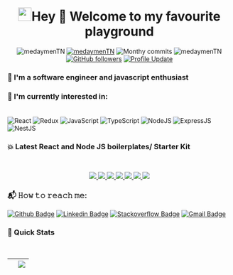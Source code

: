 <h1 align="center"> <img src="https://emojis.slackmojis.com/emojis/images/1531849430/4246/blob-sunglasses.gif?1531849430" width="30"/>Hey 👋 Welcome to my favourite playground</h1>

<p align="center"> 
    <img src="https://komarev.com/ghpvc/?username=medaymenTN" alt="medaymenTN"/>       
    <a href="https://github.com/wassim93?tab=repositories" target="_blank"><img src="https://badges.pufler.dev/repos/medaymenTN" alt="medaymenTN"/></a> 
    <img src="https://badges.pufler.dev/years/medaymenTN" alt="Monthy commits"/>  
    <img src="https://badges.pufler.dev/commits/monthly/medaymenTN" alt="medaymenTN"/>   
    <a href="https://github.com/medaymenTN?tab=followers"><img alt="GitHub followers" src="https://img.shields.io/github/followers/wassim93?color=4C1&logo=github"></a>
    <a href="https://github.com/medaymenTN/medaymenTN" target="_blank"><img alt="Profile Update" src="https://img.shields.io/github/last-commit/medaymenTN/medaymenTN?label=Profile%20update&style=fflat-square"></a>
</p> 

### 👀 I'm a software engineer and  javascript enthusiast

### :page_with_curl: I'm currently interested in:<br><br>
![React](https://img.shields.io/badge/react-%2320232a.svg?style=for-the-badge&logo=react&logoColor=%2361DAFB)
![Redux](https://img.shields.io/badge/redux-%23593d88.svg?style=for-the-badge&logo=redux&logoColor=white)
![JavaScript](https://img.shields.io/badge/javascript-%23323330.svg?style=for-the-badge&logo=javascript&logoColor=%23F7DF1E)
![TypeScript](https://img.shields.io/badge/typescript-%23323330.svg?style=for-the-badge&logo=typescript&logoColor=%23F7DF1)
![NodeJS](https://img.shields.io/badge/node.js-6DA55F?style=for-the-badge&logo=node.js&logoColor=white)
![ExpressJS](https://img.shields.io/badge/Express.JS-6DA55F?style=for-the-badge&logo=ExpressJS&logoColor=white)
![NestJS](https://img.shields.io/badge/NestJS-FF0000?style=for-the-badge&logo=NestJS&logoColor=white)

### 💥 Latest React and Node JS boilerplates/ Starter Kit
<br>

<p align="center">
<a href="https://github.com/medaymenTN/React-Node-Docker-App">
  <img src="https://github-readme-stats.vercel.app/api/pin/?username=medaymenTN&repo=React-Node-Docker-App&show_owner=true&theme=react" />
</a><a href="https://github.com/medaymenTN/NestJS-Microservices">
  <img src="https://github-readme-stats.vercel.app/api/pin/?username=medaymenTN&repo=NestJS-Microservices&show_owner=true&theme=aura_dark" />
</a><a href="https://github.com/medaymenTN/ts-react-redux-hooks-boilerplate">
  <img src="https://github-readme-stats.vercel.app/api/pin/?username=medaymenTN&repo=ts-react-redux-hooks-boilerplate&show_owner=true&theme=react" />
</a><a href="https://github.com/medaymenTN/ts-react-native-expo-boilerplate">
  <img src="https://github-readme-stats.vercel.app/api/pin/?username=medaymenTN&repo=ts-react-native-expo-boilerplate&show_owner=true&theme=react" />
</a><a href="https://github.com/medaymenTN/ts-graphql-boilerplate">
  <img src="https://github-readme-stats.vercel.app/api/pin/?username=medaymenTN&repo=ts-graphql-boilerplate&show_owner=true&theme=synthwave"/>
</a><a href="https://github.com/medaymenTN/ts-express-jwt-rest-api">
  <img src="https://github-readme-stats.vercel.app/api/pin/?username=medaymenTN&repo=ts-express-jwt-rest-api&show_owner=true&theme=blue-green"/>
</a><a href="https://github.com/medaymenTN/NodeJsGraphQLDockerApp">
  <img src="https://github-readme-stats.vercel.app/api/pin/?username=medaymenTN&repo=NodeJsGraphQLDockerApp&show_owner=true&theme=synthwave" />
</a>
</p>


### 📬 𝙷𝚘𝚠 𝚝𝚘 𝚛𝚎𝚊𝚌𝚑 𝚖𝚎:
[![Github Badge](http://img.shields.io/badge/-Github-black?style=flat-square&logo=github&link=https://github.com/medaymenTN/)](https://github.com/medaymenTN) 
[![Linkedin Badge](https://img.shields.io/badge/-LinkedIn-blue?style=flat-square&logo=Linkedin&logoColor=white&link=https://tn.linkedin.com/in/mohamed-aymen-ourabi-7176b912a)](https://tn.linkedin.com/in/mohamed-aymen-ourabi-7176b912a)
[![Stackoverflow Badge](https://img.shields.io/badge/-Stack%20overflow-FE7A16?style=flat-square&logo=stack-overflow&logoColor=white&link=https://stackoverflow.com/users/11534375/hemanth-kollipara)](https://stackoverflow.com/users/6073064/wassiim-ben-hssen)
[![Gmail Badge](https://img.shields.io/badge/-Gmail-d14836?style=flat-square&logo=Gmail&logoColor=white&link=mailto:mohamedaymenourabi4@gmail.com)](mailto:mohamedaymenourabi4@gmail.com)



### 🚀 Quick Stats
<br>

| <a href="https://github.com/wassim93"><img align="center" src="https://github-readme-stats.vercel.app/api?username=medaymenTN&theme=radical&show_icons=true&layout=compact" alt="" /></a> | <a href="https://github.com/medaymenTN"><img align="center" src="https://github-readme-stats.vercel.app/api/top-langs/?username=medaymenTN&theme=radical&show_icons=true&layout=compact&langs_count=8" /></a> |
| ------------- | ------------- |
